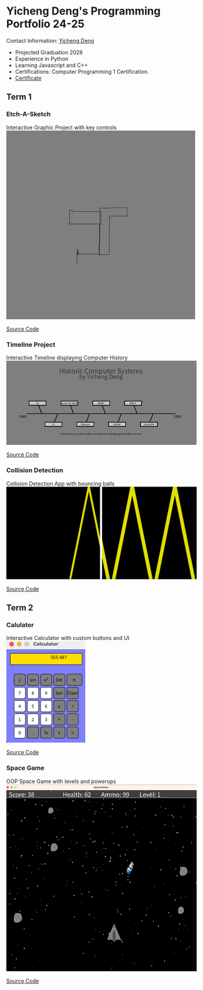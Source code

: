 # Yicheng Deng's Programming Portfolio 24-25
Contact Information: [Yicheng Deng](mailto:9710594@graniteschools.org?subject=[GitHub])
* Projected Graduation 2028
* Experience in Python
* Learning Javascript and C++
* Certifications: Computer Programming 1 Certification.
* [Certificate](https://github.com/freaky-fella/programming-portfolio/blob/main/docs/ComputerProgrammingCertificate.pdf)


## Term 1
### Etch-A-Sketch
Interactive Graphic Project with key controls
![Running App](https://github.com/freaky-fella/programming-portfolio/blob/main/images/EtchASketchpic.png?raw=true)

[Source Code](https://github.com/freaky-fella/programming-portfolio/blob/main/src/EtchASketch.pde)  

### Timeline Project
Interactive Timeline displaying Computer History
![Running App](https://github.com/freaky-fella/programming-portfolio/blob/main/images/Timeline.png)

[Source Code](https://github.com/freaky-fella/programming-portfolio/blob/main/src/Timeline.pde)

### Collision Detection
Collision Detection App with bouncing balls
![Running App](https://github.com/freaky-fella/programming-portfolio/blob/main/images/Collision.png)

[Source Code](https://github.com/freaky-fella/programming-portfolio/blob/main/src/colDet.pde)

## Term 2
### Calulator
Interactive Calculator with custom buttons and UI
![Running App](https://github.com/freaky-fella/programming-portfolio/blob/main/images/Calc1.png?raw=true)


[Source Code](https://github.com/freaky-fella/programming-portfolio/tree/main/src/Calculator)


### Space Game
OOP Space Game with levels and powerups
![Running App](https://github.com/freaky-fella/programming-portfolio/blob/main/images/SpaceGame.png?raw=true)



[Source Code](https://github.com/freaky-fella/programming-portfolio/tree/main/src/SpaceGame)
